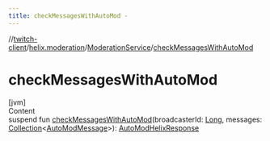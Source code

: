 ```yaml
---
title: checkMessagesWithAutoMod -
---
```

//[twitch-client](../../index.md)/[helix.moderation](../index.md)/[ModerationService](index.md)/[checkMessagesWithAutoMod](check-messages-with-auto-mod.md)



# checkMessagesWithAutoMod  
[jvm]  
Content  
suspend fun [checkMessagesWithAutoMod](check-messages-with-auto-mod.md)(broadcasterId: [Long](https://kotlinlang.org/api/latest/jvm/stdlib/kotlin/-long/index.html), messages: [Collection](https://kotlinlang.org/api/latest/jvm/stdlib/kotlin.collections/-collection/index.html)<[AutoModMessage](../../helix.moderation.model/-auto-mod-message/index.md)>): [AutoModHelixResponse](../-auto-mod-helix-response/index.md)  




